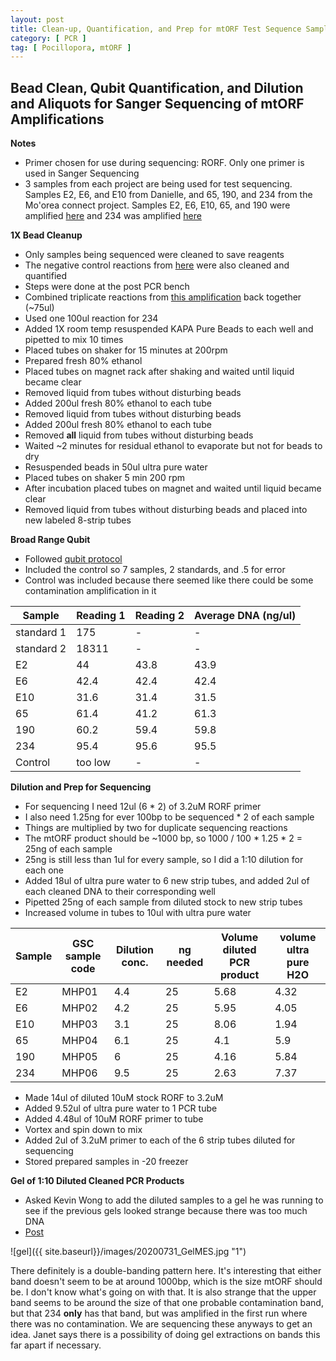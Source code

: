 ```yaml
---
layout: post
title: Clean-up, Quantification, and Prep for mtORF Test Sequence Samples
category: [ PCR ]
tag: [ Pocillopora, mtORF ]
---
```


## Bead Clean, Qubit Quantification, and Dilution and Aliquots for Sanger Sequencing of mtORF Amplifications

**Notes**

- Primer chosen for use during sequencing: RORF. Only one primer is used in Sanger Sequencing
- 3 samples from each project are being used for test sequencing. Samples E2, E6, and E10 from Danielle, and 65, 190, and 234 from the Mo'orea connect project. Samples E2, E6, E10, 65, and 190 were amplified [here](https://meschedl.github.io/MESPutnam_Open_Lab_Notebook/mtORF-test-2/) and 234 was amplified [here](https://meschedl.github.io/MESPutnam_Open_Lab_Notebook/Test-POC-mtORF/)


**1X Bead Cleanup**

- Only samples being sequenced were cleaned to save reagents
- The negative control reactions from [here](https://meschedl.github.io/MESPutnam_Open_Lab_Notebook/mtORF-test-2/) were also cleaned and quantified
- Steps were done at the post PCR bench
- Combined triplicate reactions from [this amplification](https://meschedl.github.io/MESPutnam_Open_Lab_Notebook/mtORF-test-2/) back together (~75ul)
- Used one 100ul reaction for 234
- Added 1X room temp resuspended KAPA Pure Beads to each well and pipetted to mix 10 times
- Placed tubes on shaker for 15 minutes at 200rpm
- Prepared fresh 80% ethanol
- Placed tubes on magnet rack after shaking and waited until liquid became clear
- Removed liquid from tubes without disturbing beads
- Added 200ul fresh 80% ethanol to each tube
- Removed liquid from tubes without disturbing beads
- Added 200ul fresh 80% ethanol to each tube
- Removed **all** liquid from tubes without disturbing beads
- Waited ~2 minutes for residual ethanol to evaporate but not for beads to dry
- Resuspended beads in 50ul ultra pure water
- Placed tubes on shaker 5 min 200 rpm
- After incubation placed tubes on magnet and waited until liquid became clear
- Removed liquid from tubes without disturbing beads and placed into new labeled 8-strip tubes


**Broad Range Qubit**

- Followed [qubit protocol](https://meschedl.github.io/MESPutnam_Open_Lab_Notebook/Qubit-Protocol/)
- Included the control so 7 samples, 2 standards, and .5 for error
- Control was included because there seemed like there could be some contamination amplification in it

|Sample|Reading 1|Reading 2| Average DNA (ng/ul)|
|---|---|---|---|
|standard 1|175|-|-|
|standard 2|18311|-|-|
|E2|44|43.8|43.9|
|E6|42.4|42.4|42.4|
|E10|31.6|31.4|31.5|
|65|61.4|41.2|61.3|
|190|60.2|59.4|59.8|
|234|95.4|95.6|95.5|
|Control|too low|-|-|


**Dilution and Prep for Sequencing**

- For sequencing I need 12ul (6 * 2) of 3.2uM RORF primer
- I also need 1.25ng for ever 100bp to be sequenced * 2 of each sample
- Things are multiplied by two for duplicate sequencing reactions
- The mtORF product should be ~1000 bp, so 1000 / 100 * 1.25 * 2 = 25ng of each sample
- 25ng is still less than 1ul for every sample, so I did a 1:10 dilution for each one
- Added 18ul of ultra pure water to 6 new strip tubes, and added 2ul of each cleaned DNA to their corresponding well
- Pipetted 25ng of each sample from diluted stock to new strip tubes
- Increased volume in tubes to 10ul with ultra pure water

|Sample|GSC sample code|Dilution conc.|ng needed|Volume diluted PCR product|volume ultra pure H2O|
|---|---|---|---|---|---|
|E2|MHP01|4.4|25|5.68|4.32|
|E6|MHP02|4.2|25|5.95|4.05|
|E10|MHP03|3.1|25|8.06|1.94|
|65|MHP04|6.1|25|4.1|5.9|
|190|MHP05|6|25|4.16|5.84|
|234|MHP06|9.5|25|2.63|7.37|

- Made 14ul of diluted 10uM stock RORF to 3.2uM
- Added 9.52ul of ultra pure water to 1 PCR tube
- Added 4.48ul of 10uM RORF primer to tube
- Vortex and spin down to mix
- Added 2ul of 3.2uM primer to each of the 6 strip tubes diluted for sequencing
- Stored prepared samples in -20 freezer

**Gel of 1:10 Diluted Cleaned PCR Products**

- Asked Kevin Wong to add the diluted samples to a gel he was running to see if the previous gels looked strange because there was too much DNA
- [Post](https://kevinhwong1.github.io/KevinHWong_Notebook/DNA-RNA-Extraxtion-Thermal-Transplant-Porites-Homogenates/)

![gel]({{ site.baseurl}}/images/20200731_GelMES.jpg "1")


There definitely is a double-banding pattern here. It's interesting that either band doesn't seem to be at around 1000bp, which is the size mtORF should be. I don't know what's going on with that. It is also strange that the upper band seems to be around the size of that one probable contamination band, but that 234 **only** has that band, but was amplified in the first run where there was no contamination. We are sequencing these anyways to get an idea. Janet says there is a possibility of doing gel extractions on bands this far apart if necessary. 
